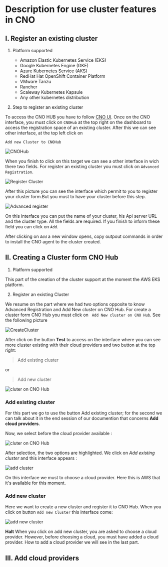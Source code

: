 # Description for use cluster features in CNO

## I. Register an existing cluster

1. Platform supported 

    - Amazon Elastic Kubernetes Service (EKS)
    - Google Kubernetes Engine (GKE)
    - Azure Kubernetes Service (AKS)
    - RedHat Hat OpenShift Container Platform
    - VMware Tanzu
    - Rancher
    - Scaleway Kubernetes Kapsule
    - Any other kubernetes distribution

2. Step to register an existing cluster

To access the CNO HUB you have to follow [CNO UI](https://cno.cno-dev.beopenit.com/). Once on the CNO interface, you must click on ``` CNOHub ``` at the top right on the dashboard to access the registration space of an existing cluster. After this we can see other interface, at the top left click on 
``` 
Add new Cluster to CNOHub 
```
![CNOHub](image/addcluster.png)

When you finish to click on this target we can see a other interface in wich there two fields. For register an existing cluster you must click on ` Advanced Registration `.

![Register Cluster](image/Registrer.PNG)

After this picture you can see the interface which permit to you to register your cluster form.But you must to have your cluster before this step.

![Advanced register](image/Advanced.PNG)

On this interface you can put the name of your cluster, his Api server URL and the cluster type. All the fields are required. If you finish to inform these field you can click on ` Add `.

After clicking on ` Add ` a new window opens, copy outpout commands in order to install the CNO agent to the cluster created.


## II. Creating a Cluster form CNO Hub

1. Platform supported

This part of the creation of the cluster support at the moment the AWS EKS platform.

2. Register an existing Cluster

We resume on the part where we had two options opposite to know Advanced Registration and Add New cluster on CNO Hub. For create a cluster form CNO Hub you must click on `  Add New cluster on CNO Hub `. See the following picture

![CreateCluster](image/Cnohub_create.PNG)

After click on the button **Test** to access on the interface where you can see more cluster existing with their cloud providers and two button at the top right:
> Add existing cluster

or

> Add new cluster

![cluter on CNO Hub](image/ExistingORnewcluster.PNG)

### Add existing cluster

For this part we go to use the button Add existing cluster; for the second we can talk about it in the end session of our documention that concerns **Add cloud providers**.

Now, we select before the cloud provider available :

![cluter on CNO Hub](image/chooseCloudProvider.PNG)

After selection, the two options are highlighted. We click on *Add existing cluster* and this interface appears :

![add cluster](image/addExistingcluster.PNG)

On this interface we must to choose a cloud provider. Here this is AWS that it's available for this moment.

### Add new cluster

Here we want to create a new cluster and register it to CNO Hub. When you click on button `Add new Cluster` this interface come:

![add new cluster](image/AddNewCluster.PNG)

**Halt** When you click on add new cluster, you are asked to choose a cloud provider. However, before choosing a cloud, you must have added a cloud provider. How to add a cloud provider we will see in the last part.


## III. Add cloud providers
